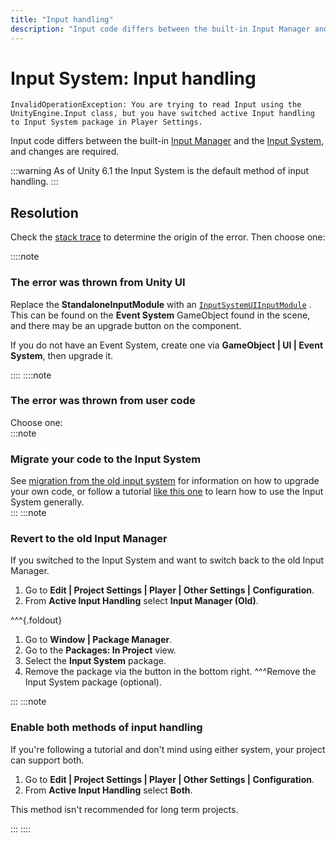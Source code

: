 ```yaml
---
title: "Input handling"
description: "Input code differs between the built-in Input Manager and the Input System, and changes are required."
---
```

# Input System: Input handling

```
InvalidOperationException: You are trying to read Input using the UnityEngine.Input class, but you have switched active Input handling to Input System package in Player Settings.
```

Input code differs between the built-in [Input Manager](https://docs.unity3d.com/Manual/class-InputManager.html) and the [Input System](https://docs.unity3d.com/Packages/com.unity.inputsystem@latest/), and changes are required.  

:::warning
As of Unity 6.1 the Input System is the default method of input handling.
:::

## Resolution
Check the [stack trace](../../Stack%20Traces.md) to determine the origin of the error. Then choose one:

::::note
### The error was thrown from Unity UI
Replace the **StandaloneInputModule** with an [`InputSystemUIInputModule`](https://docs.unity3d.com/Packages/com.unity.inputsystem@latest/index.html?subfolder=/manual/UISupport.html) . This can be found on the **Event System** GameObject found in the scene, and there may be an upgrade button on the component.

If you do not have an Event System, create one via **GameObject | UI | Event System**, then upgrade it.

::::
::::note
### The error was thrown from user code
Choose one:    
:::note  
### Migrate your code to the Input System
See [migration from the old input system](https://docs.unity3d.com/Packages/com.unity.inputsystem@latest/index.html?subfolder=/manual/Migration.html) for information on how to upgrade your own code, or follow a tutorial [like this one](https://learn.unity.com/project/using-the-input-system-in-unity) to learn how to use the Input System generally.  
::: 
:::note  
### Revert to the old Input Manager
If you switched to the Input System and want to switch back to the old Input Manager.  
1. Go to **Edit | Project Settings | Player | Other Settings | Configuration**.
2. From **Active Input Handling** select **Input Manager (Old)**.

^^^{.foldout}
1. Go to **Window | Package Manager**.
2. Go to the **Packages: In Project** view.
3. Select the **Input System** package.
4. Remove the package via the button in the bottom right.
^^^Remove the Input System package (optional).

:::
:::note
### Enable both methods of input handling
If you're following a tutorial and don't mind using either system, your project can support both.  
1. Go to **Edit | Project Settings | Player | Other Settings | Configuration**.
2. From **Active Input Handling** select **Both**.

This method isn't recommended for long term projects.

:::
::::
